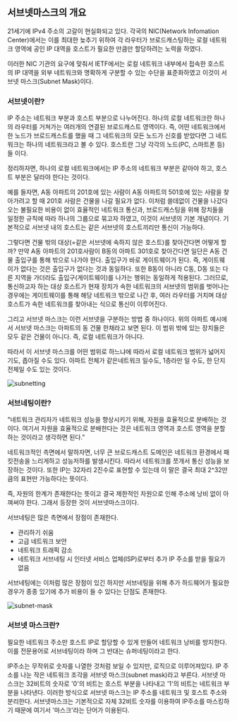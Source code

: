 ## 서브넷마스크의 개요
21세기에 IPv4 주소의 고갈이 현실화되고 있다. 각국의 NIC(Network Infomation Center)에서는 이를 최대한 늦추기 위하여 
각 라우터가 브로드캐스팅하는 로컬 네트워크 영역에 공인 IP 대역을 호스트가 필요한 만큼만 할당하려는 노력을 하였다.


이러한 NIC 기관의 요구에 맞춰서 IETF에서는 로컬 네트워크 내부에서 접속한 호스트의 IP 대역을 외부 네트워크와 명확하게 
구분할 수 있는 수단을 표준화하였고 이것이 서브넷 마스크(Subnet Mask)이다.






### 서브넷이란?
IP 주소는 네트워크 부분과 호스트 부분으로 나누어진다. 하나의 로컬 네트워크란 하나의 라우터를 거쳐가는 여러개의 연결된 
브로드캐스트 영역이다. 즉, 어떤 네트워크에서 한 노드가 브로드캐스트를 했을 때 그 네트워크의 모든 노드가 신호를 받았다면 
그 네트워크는 하나의 네트워크라고 볼 수 있다. 호스트란 그냥 각각의 노드(PC, 스마트폰 등)들 이다.


정리하자면, 하나의 로컬 네트워크에서는 IP 주소의 네트워크 부분은 같아야 하고, 호스트 부분은 달라야 한다는 것이다.


예를 들자면, A동 아파트의 201호에 있는 사람이 A동 아파트의 501호에 있는 사람을 찾아가려고 할 때 201호 사람은 건물을 나갈 필요가 없다. 
이처럼 쓸데없이 건물을 나갔다오는 불필요한 비용이 없이 효율적인 네트워크 통신과, 브로드캐스팅을 위해 장치들을 일정한 규칙에 따라 하나의 
그룹으로 묶고자 하였고, 이것이 서브넷의 기본 개념이다. 기본적으로 서브넷 내의 호스트는 같은 서브넷의 호스트끼리만 통신이 가능하다.


그렇다면 건물 밖의 대상(=같은 서브넷에 속하지 않은 호스트)를 찾아간다면 어떻게 할까? 
만약 A동 아파트의 201호사람이 B동의 아파트 301호로 찾아간다면 일단은 A동 건물 출입구를 통해 밖으로 나가야 한다. 
출입구가 바로 게이트웨이가 된다. 즉, 게이트웨이가 없다는 것은 출입구가 없다는 것과 동일하다. 또한 B동이 아니라 C동, D동 또는 
다른 지역을 가더라도 출입구(게이트웨이)를 나가는 행위는 동일하게 적용된다. 그러므로, 통신하고자 하는 대상 호스트가 현재 장치가 
속한 네트워크의 서브넷의 범위를 벗어나는 경우에는 게이트웨이를 통해 해당 네트워크 밖으로 나간 후, 여러 라우터를 거치며 대상 호스트가 
속한 네트워크를 찾아내는 식으로 통신이 이루어진다.


그리고 서브넷 마스크는 이런 서브넷을 구분하는 방법 중 하나이다. 위의 아파트 예시에서 서브넷 마스크는 아파트의 동 건물 한채라고 보면 된다. 
이 범위 밖에 있는 장치들은 모두 같은 건물이 아니다. 즉, 로컬 네트워크가 아니다.


따라서 이 서브넷 마스크를 어떤 범위로 하느냐에 따라서 로컬 네트워크 범위가 넓어지기도, 좁아질 수도 있다. 아파트 전체가 같은네트워크 일수도,
1층라만 일 수도, 한 단지 전체일 수도 있는 것이다.





![subnetting](https://user-images.githubusercontent.com/76759835/169008881-35b6dba0-f85e-49db-a406-f58e543f0ef8.JPG)



### 서브네팅이란?
"네트워크 관리자가 네트워크 성능을 향상시키기 위해, 자원을 효율적으로 분배하는 것이다. 여기서 자원을 효율적으로 분배한다는 것은 네트워크 
영역과 호스트 영역을 분할 하는 것이라고 생각하면 된다." 


네트워크적인 측면에서 말하자면, 너무 큰 브로드캐스트 도메인은 네트워크 환경에서 패킷전송을 느리게하고 성능저하를 발생시킨다. 
따라서 네트워크를 쪼개서 통신 성능을 보장하는 것이다. 또한 IP는 32자리 2진수로 표현할 수 있는데 이 말은 결국 최대 2^32만큼의 
표현만 가능하다는 뜻이다. 


즉, 자원의 한계가 존재한다는 뜻이고 결국 제한적인 자원으로 인해 주소에 낭비 없이 아껴써야 한다. 그래서 등장한 것이 서브넷마스크이다.


서브네팅은 많은 측면에서 장점이 존재한다.
- 관리하기 쉬움
- 고급 네트워크 보안
- 네트워크 트래픽 감소
- 네트워크 서브네팅 시 인터넷 서비스 업체(ISP)로부터 추가 IP 주소를 받을 필요가 없음


서브네팅에는 이처럼 많은 장점이 있긴 하지만 서브네팅을 위해 추가 하드웨어가 필요한 경우가 종종 있기에 추가 비용이 들 수 있다는 단점도 존재한다.






![subnet-mask](https://user-images.githubusercontent.com/76759835/169008918-ca31a4b2-d324-4ccb-9ecd-28b6f5aa3f43.JPG)



### 서브넷 마스크란?
필요한 네트워크 주소만 호스트 IP로 할당할 수 있게 만들어 네트워크 낭비를 방지한다. 
이를 전문용어로 서브네팅이라 하며 그 반대는 슈퍼네팅이라고 한다.


IP주소는 무작위로 숫자를 나열한 것처럼 보일 수 있지만, 로직으로 이루어져있다. 
IP 주소를 나눈 작은 네트워크 조각을 서브넷 마스크(subnet mask)라고 부른다. 
서브넷 마스크는 32비트의 숫자로 '0'의 비트는 호스트 부분을 나타내고 '1'의 비트는 네트워크 부분을 나타낸다. 
이러한 방식으로 서브넷 마스크는 IP 주소를 네트워크 및 호스트 주소와 분리한다. 
서브넷마스크는 기본적으로 자체 32비트 숫자를 이용하여 IP주소를 마스킹하기 때문에 여기서 '마스크'라는 단어가 이용된다.
